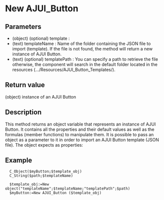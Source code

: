 ﻿<!--New AJUI_Button ( {template_obj} ) -> AJUI Tip instance -->

# New AJUI_Button

## Parameters

 *  (object) (optional) template :
   * (text) templateName :  Name of the folder containing the JSON file to import (template). If the file is not found, the method will return a new instance of AJUI Button.
   * (text) (optional) templatePath : You can specify a path to retrieve the file otherwise, the component will search in the default folder located in the resources (.../Resources/AJUI_Button_Templates/).

## Return value

(object) instance of an AJUI Button 

## Description

This method returns an object variable that represents an instance of AJUI Button. It contains all the properties and their default values as well as the formulas (member functions) to manipulate them. It is possible to pass an object as a parameter to it in order to import an AJUI Button template (JSON file). The object expects as properties:

## Example

```
  C_Object($myButton;$template_obj)
  C_String($path;$templateName)

  $template_obj:=New object("templateName";$templateName;"templatePath";$path)
  $myButton:=New AJUI_Button ($template_obj)
```
